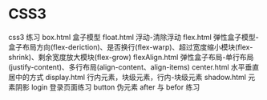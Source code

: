 # CSS3

css3 练习
box.html 盒子模型
float.html 浮动-清除浮动
flex.html 弹性盒子模型-盒子布局方向(flex-deriction)、是否换行(flex-warp)、超过宽度缩小模块(flex-shrink)、剩余宽度放大模块(flex-grow)
flexAlign.html 弹性盒子布局-单行布局(justify-content)、多行布局(align-content、align-items)
center.html 水平垂直居中的方式
display.html 行内元素，块级元素，行内-块级元素
shadow.html 元素阴影
login 登录页面练习
button 伪元素 after 与 befor 练习
